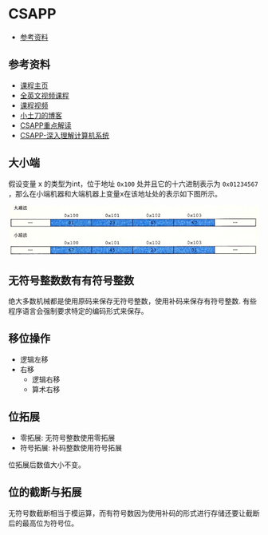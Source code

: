# CSAPP

<!-- vim-markdown-toc GFM -->

* [参考资料](#参考资料)

<!-- vim-markdown-toc -->

## 参考资料

- [课程主页](http://www.cs.cmu.edu/afs/cs/academic/class/15213-f22/www/index.html)
- [全英文视频课程](https://www.bilibili.com/video/av40238125/?vd_source=bb33286cda74be54bbcdf853e121e4f7)
- [课程视频](https://www.youtube.com/watch?v=ScMxnXq6fbI&list=PLcQU3vbfgCc9sVAiHf5761UUApjZ3ZD3x)
- [小土刀的博客](https://wdxtub.com/work/)
- [CSAPP重点解读](https://fengmuzi2003.gitbook.io/csapp3e/)
- [CSAPP-深入理解计算机系统](https://www.bilibili.com/video/BV1cD4y1D7uR/?vd_source=bb33286cda74be54bbcdf853e121e4f7)


## 大小端

假设变量 x 的类型为int，位于地址 `0x100` 处并且它的十六进制表示为 `0x01234567` ，那么在小端机器和大端机器上变量x在该地址处的表示如下图所示。

![](pic/1.png)

## 无符号整数数有有符号整数

绝大多数机械都是使用原码来保存无符号整数，使用补码来保存有符号整数. 有些程序语言会强制要求特定的编码形式来保存。

## 移位操作

- 逻辑左移
- 右移
    - 逻辑右移
    - 算术右移

## 位拓展

- 零拓展: 无符号整数使用零拓展
- 符号拓展: 补码整数使用符号拓展

位拓展后数值大小不变。

## 位的截断与拓展

无符号数截断相当于模运算，而有符号数因为使用补码的形式进行存储还要让截断后的最高位为符号位。
